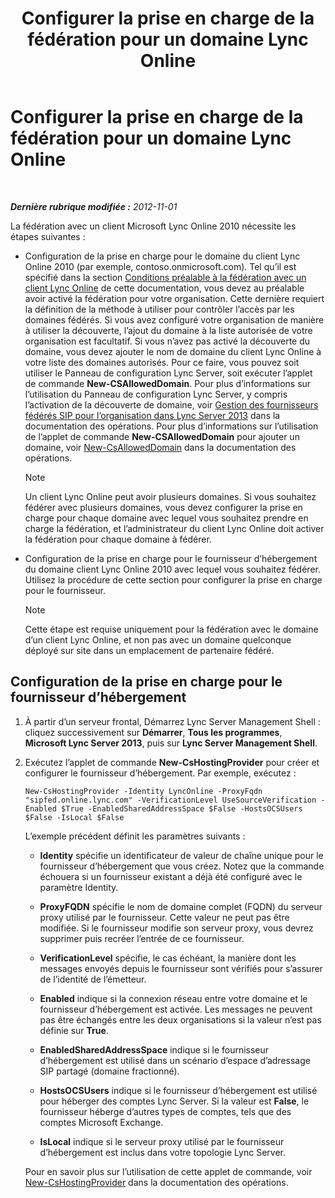 ﻿---
title: Configurer la prise en charge de la fédération pour un domaine Lync Online
TOCTitle: Configurer la prise en charge de la fédération pour un domaine Lync Online
ms:assetid: 19d5d5be-cd7f-47b8-b6c5-651a3191def7
ms:mtpsurl: https://technet.microsoft.com/fr-fr/library/Hh202166(v=OCS.15)
ms:contentKeyID: 49296412
ms.date: 05/20/2016
mtps_version: v=OCS.15
ms.translationtype: HT
---

# Configurer la prise en charge de la fédération pour un domaine Lync Online

 

_**Dernière rubrique modifiée :** 2012-11-01_

La fédération avec un client Microsoft Lync Online 2010 nécessite les étapes suivantes :

  - Configuration de la prise en charge pour le domaine du client Lync Online 2010 (par exemple, contoso.onmicrosoft.com). Tel qu’il est spécifié dans la section [Conditions préalable à la fédération avec un client Lync Online](lync-server-2013-prerequisites-for-federating-with-a-lync-online-customer.md) de cette documentation, vous devez au préalable avoir activé la fédération pour votre organisation. Cette dernière requiert la définition de la méthode à utiliser pour contrôler l’accès par les domaines fédérés. Si vous avez configuré votre organisation de manière à utiliser la découverte, l’ajout du domaine à la liste autorisée de votre organisation est facultatif. Si vous n’avez pas activé la découverte du domaine, vous devez ajouter le nom de domaine du client Lync Online à votre liste des domaines autorisés. Pour ce faire, vous pouvez soit utiliser le Panneau de configuration Lync Server, soit exécuter l’applet de commande **New-CSAllowedDomain**. Pour plus d’informations sur l’utilisation du Panneau de configuration Lync Server, y compris l’activation de la découverte de domaine, voir [Gestion des fournisseurs fédérés SIP pour l’organisation dans Lync Server 2013](lync-server-2013-manage-sip-federated-providers-for-your-organization.md) dans la documentation des opérations. Pour plus d’informations sur l’utilisation de l’applet de commande **New-CSAllowedDomain** pour ajouter un domaine, voir [New-CsAllowedDomain](https://docs.microsoft.com/en-us/powershell/module/skype/New-CsAllowedDomain) dans la documentation des opérations.
    
    > [!note]  
    > Un client Lync Online peut avoir plusieurs domaines. Si vous souhaitez fédérer avec plusieurs domaines, vous devez configurer la prise en charge pour chaque domaine avec lequel vous souhaitez prendre en charge la fédération, et l’administrateur du client Lync Online doit activer la fédération pour chaque domaine à fédérer.

  - Configuration de la prise en charge pour le fournisseur d’hébergement du domaine client Lync Online 2010 avec lequel vous souhaitez fédérer. Utilisez la procédure de cette section pour configurer la prise en charge pour le fournisseur.
    
    > [!note]  
    > Cette étape est requise uniquement pour la fédération avec le domaine d’un client Lync Online, et non pas avec un domaine quelconque déployé sur site dans un emplacement de partenaire fédéré.

## Configuration de la prise en charge pour le fournisseur d’hébergement

1.  À partir d’un serveur frontal, Démarrez Lync Server Management Shell : cliquez successivement sur **Démarrer**, **Tous les programmes**, **Microsoft Lync Server 2013**, puis sur **Lync Server Management Shell**.

2.  Exécutez l’applet de commande **New-CsHostingProvider** pour créer et configurer le fournisseur d’hébergement. Par exemple, exécutez :
    
        New-CsHostingProvider -Identity LyncOnline -ProxyFqdn "sipfed.online.lync.com" -VerificationLevel UseSourceVerification -Enabled $True -EnabledSharedAddressSpace $False -HostsOCSUsers $False -IsLocal $False
    
    L’exemple précédent définit les paramètres suivants :
    
      - **Identity** spécifie un identificateur de valeur de chaîne unique pour le fournisseur d’hébergement que vous créez. Notez que la commande échouera si un fournisseur existant a déjà été configuré avec le paramètre Identity.
    
      - **ProxyFQDN** spécifie le nom de domaine complet (FQDN) du serveur proxy utilisé par le fournisseur. Cette valeur ne peut pas être modifiée. Si le fournisseur modifie son serveur proxy, vous devrez supprimer puis recréer l’entrée de ce fournisseur.
    
      - **VerificationLevel** spécifie, le cas échéant, la manière dont les messages envoyés depuis le fournisseur sont vérifiés pour s’assurer de l’identité de l’émetteur.
    
      - **Enabled** indique si la connexion réseau entre votre domaine et le fournisseur d’hébergement est activée. Les messages ne peuvent pas être échangés entre les deux organisations si la valeur n’est pas définie sur **True**.
    
      - **EnabledSharedAddressSpace** indique si le fournisseur d’hébergement est utilisé dans un scénario d’espace d’adressage SIP partagé (domaine fractionné).
    
      - **HostsOCSUsers** indique si le fournisseur d’hébergement est utilisé pour héberger des comptes Lync Server. Si la valeur est **False**, le fournisseur héberge d’autres types de comptes, tels que des comptes Microsoft Exchange.
    
      - **IsLocal** indique si le serveur proxy utilisé par le fournisseur d’hébergement est inclus dans votre topologie Lync Server.
    
    Pour en savoir plus sur l’utilisation de cette applet de commande, voir [New-CsHostingProvider](https://docs.microsoft.com/en-us/powershell/module/skype/New-CsHostingProvider) dans la documentation des opérations.

